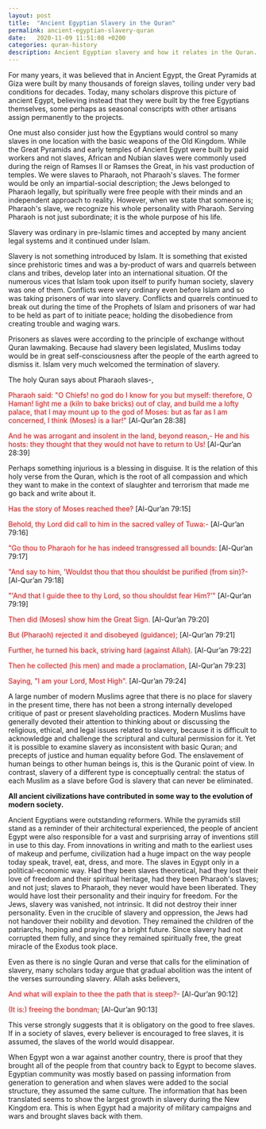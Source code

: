 ```yaml
---
layout: post
title:  "Ancient Egyptian Slavery in the Quran"
permalink: ancient-egyptian-slavery-quran
date:   2020-11-09 11:51:08 +0200
categories: quran-history
description: Ancient Egyptian slavery and how it relates in the Quran. From the time of building the Great Pyramids in Giza by Pharoah's slaves.
---
```


For many years, it was believed that in Ancient Egypt, the Great Pyramids at Giza were built by many thousands of foreign slaves, toiling under very bad conditions for decades. Today, many scholars disprove this picture of ancient Egypt, believing instead that they were built by the free Egyptians themselves, some perhaps as seasonal conscripts with other artisans assign permanently to the projects.

One must also consider just how the Egyptians would control so many slaves in one location with the basic weapons of the Old Kingdom. While the Great Pyramids and early temples of Ancient Egypt were built by paid workers and not slaves, African and Nubian slaves were commonly used during the reign of Ramses II or Ramses the Great, in his vast production of temples. We were slaves to Pharaoh, not Pharaoh's slaves. The former would be only an impartial-social description; the Jews belonged to Pharaoh legally, but spiritually were free people with their minds and an independent approach to reality. However, when we state that someone is; Pharaoh's slave, we recognize his whole personality with Pharaoh. Serving Pharaoh is not just subordinate; it is the whole purpose of his life.

Slavery was ordinary in pre-Islamic times and accepted by many ancient legal systems and it continued under Islam.

Slavery is not something introduced by Islam. It is something that existed since prehistoric times and was a by-product of wars and quarrels between clans and tribes, develop later into an international situation. Of the numerous vices that Islam took upon itself to purify human society, slavery was one of them. Conflicts were very ordinary even before Islam and so was taking prisoners of war into slavery. Conflicts and quarrels continued to break out during the time of the Prophets of Islam and prisoners of war had to be held as part of to initiate peace; holding the disobedience from creating trouble and waging wars.

Prisoners as slaves were according to the principle of exchange without Quran lawmaking. Because had slavery been legislated, Muslims today would be in great self-consciousness after the people of the earth agreed to dismiss it. Islam very much welcomed the termination of slavery.

The holy Quran says about Pharaoh slaves-,

<span style="color:red;">Pharaoh said: "O Chiefs! no god do I know for you but myself: therefore, O Haman! light me a (kiln to bake bricks) out of clay, and build me a lofty palace, that I may mount up to the god of Moses: but as far as I am concerned, I think (Moses) is a liar!"</span> [Al-Qur’an 28:38]

<span style="color:red;">And he was arrogant and insolent in the land, beyond reason,- He and his hosts: they thought that they would not have to return to Us!</span> [Al-Qur’an 28:39]

Perhaps something injurious is a blessing in disguise. It is the relation of this holy verse from the Quran, which is the root of all compassion and which they want to make in the context of slaughter and terrorism that made me go back and write about it.

<span style="color:red;">Has the story of Moses reached thee?</span> [Al-Qur’an 79:15]

<span style="color:red;">Behold, thy Lord did call to him in the sacred valley of Tuwa:-</span> [Al-Qur’an 79:16]

<span style="color:red;">"Go thou to Pharaoh for he has indeed transgressed all bounds:</span> [Al-Qur’an 79:17]

<span style="color:red;">"And say to him, 'Wouldst thou that thou shouldst be purified (from sin)?-</span> [Al-Qur’an 79:18]

<span style="color:red;">"'And that I guide thee to thy Lord, so thou shouldst fear Him?'"</span> [Al-Qur’an 79:19]

<span style="color:red;">Then did (Moses) show him the Great Sign.</span> [Al-Qur’an 79:20]

<span style="color:red;">But (Pharaoh) rejected it and disobeyed (guidance);</span> [Al-Qur’an 79:21]

<span style="color:red;">Further, he turned his back, striving hard (against Allah).</span> [Al-Qur’an 79:22]

<span style="color:red;">Then he collected (his men) and made a proclamation,</span> [Al-Qur’an 79:23]

<span style="color:red;">Saying, "I am your Lord, Most High".</span> [Al-Qur’an 79:24]

A large number of modern Muslims agree that there is no place for slavery in the present time, there has not been a strong internally developed critique of past or present slaveholding practices. Modern Muslims have generally devoted their attention to thinking about or discussing the religious, ethical, and legal issues related to slavery, because it is difficult to acknowledge and challenge the scriptural and cultural permission for it. Yet it is possible to examine slavery as inconsistent with basic Quran; and precepts of justice and human equality before God. The enslavement of human beings to other human beings is, this is the Quranic point of view. In contrast, slavery of a different type is conceptually central: the status of each Muslim as a slave before God is slavery that can never be eliminated.

**All ancient civilizations have contributed in some way to the evolution of modern society.**

Ancient Egyptians were outstanding reformers. While the pyramids still stand as a reminder of their architectural experienced, the people of ancient Egypt were also responsible for a vast and surprising array of inventions still in use to this day. From innovations in writing and math to the earliest uses of makeup and perfume, civilization had a huge impact on the way people today speak, travel, eat, dress, and more. The slaves in Egypt only in a political-economic way. Had they been slaves theoretical, had they lost their love of freedom and their spiritual heritage, had they been Pharaoh's slaves; and not just; slaves to Pharaoh, they never would have been liberated. They would have lost their personality and their inquiry for freedom. For the Jews, slavery was vanished, not intrinsic. It did not destroy their inner personality. Even in the crucible of slavery and oppression, the Jews had not handover their nobility and devotion. They remained the children of the patriarchs, hoping and praying for a bright future. Since slavery had not corrupted them fully, and since they remained spiritually free, the great miracle of the Exodus took place.

Even as there is no single Quran and verse that calls for the elimination of slavery, many scholars today argue that gradual abolition was the intent of the verses surrounding slavery. Allah asks believers,

<span style="color:red;">And what will explain to thee the path that is steep?-</span> [Al-Qur’an 90:12]

<span style="color:red;">(It is:) freeing the bondman;</span> [Al-Qur’an 90:13]

This verse strongly suggests that it is obligatory on the good to free slaves. If in a society of slaves, every believer is encouraged to free slaves, it is assumed, the slaves of the world would disappear.

When Egypt won a war against another country, there is proof that they brought all of the people from that country back to Egypt to become slaves. Egyptian community was mostly based on passing information from generation to generation and when slaves were added to the social structure, they assumed the same culture. The information that has been translated seems to show the largest growth in slavery during the New Kingdom era. This is when Egypt had a majority of military campaigns and wars and brought slaves back with them.
